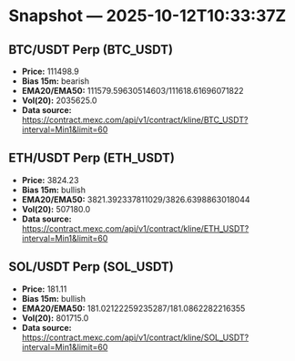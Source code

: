 # Snapshot — 2025-10-12T10:33:37Z

## BTC/USDT Perp (BTC_USDT)
- **Price:** 111498.9
- **Bias 15m:** bearish
- **EMA20/EMA50:** 111579.59630514603/111618.61696071822
- **Vol(20):** 2035625.0
- **Data source:** https://contract.mexc.com/api/v1/contract/kline/BTC_USDT?interval=Min1&limit=60

## ETH/USDT Perp (ETH_USDT)
- **Price:** 3824.23
- **Bias 15m:** bullish
- **EMA20/EMA50:** 3821.392337811029/3826.6398863018044
- **Vol(20):** 507180.0
- **Data source:** https://contract.mexc.com/api/v1/contract/kline/ETH_USDT?interval=Min1&limit=60

## SOL/USDT Perp (SOL_USDT)
- **Price:** 181.11
- **Bias 15m:** bullish
- **EMA20/EMA50:** 181.02122259235287/181.0862282216355
- **Vol(20):** 801715.0
- **Data source:** https://contract.mexc.com/api/v1/contract/kline/SOL_USDT?interval=Min1&limit=60
